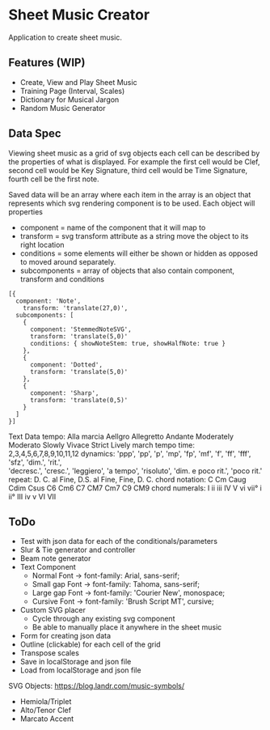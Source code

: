 # Sheet Music Creator
Application to create sheet music. 

## Features (WIP)
- Create, View and Play Sheet Music
- Training Page (Interval, Scales)
- Dictionary for Musical Jargon
- Random Music Generator

## Data Spec
Viewing sheet music as a grid of svg objects each cell can be described by the properties of what is displayed.
For example the first cell would be Clef, second cell would be Key Signature, third cell would be Time Signature,
fourth cell be the first note. 

Saved data will be an array where each item in the array is an object that represents which svg rendering component is to be used. 
Each object will properties 
- component = name of the component that it will map to
- transform = svg transform attribute as a string move the object to its right location
- conditions = some elements will either be shown or hidden as opposed to moved around separately. 
- subcomponents = array of objects that also contain component, transform and conditions 
```
[{
  component: 'Note',
	transform: 'translate(27,0)',
  subcomponents: [
    {
      component: 'StemmedNoteSVG',
      transform: 'translate(5,0)'
      conditions: { showNoteStem: true, showHalfNote: true }
    },
    {
      component: 'Dotted',
      transform: 'translate(5,0)'
    },
    {
      component: 'Sharp',
      transform: 'translate(0,5)'
    }
  ]
}]
```
Text Data
tempo: Alla marcia Aellgro Allegretto Andante Moderately Moderato Slowly Vivace Strict 
  Lively march tempo
time: 2,3,4,5,6,7,8,9,10,11,12
dynamics: 'ppp', 'pp', 'p', 'mp', 'fp', 'mf', 'f', 'ff', 'fff', 'sfz', 'dim.', 'rit.',   
  'decresc.', 'cresc.', 'leggiero', 'a tempo', 'risoluto', 'dim. e poco rit.', 'poco rit.'
repeat: D. C. al Fine, D.S. al Fine, Fine, D. C.
chord notation: C Cm Caug Cdim Csus C6 Cm6 C7 CM7 Cm7 C9 CM9
chord numerals: I ii iii IV V vi vii° i ii° III iv v VI VII

## ToDo
- Test with json data for each of the conditionals/parameters
- Slur & Tie generator and controller
- Beam note generator
- Text Component
  - Normal Font -> font-family: Arial, sans-serif;
  - Small gap Font -> font-family: Tahoma, sans-serif;
  - Large gap Font -> font-family: 'Courier New', monospace;
  - Cursive Font -> font-family: 'Brush Script MT', cursive;
- Custom SVG placer
	- Cycle through any existing svg component
	- Be able to manually place it anywhere in the sheet music
- Form for creating json data
- Outline (clickable) for each cell of the grid
- Transpose scales
- Save in localStorage and json file
- Load from localStorage and json file

SVG Objects: https://blog.landr.com/music-symbols/
- Hemiola/Triplet
- Alto/Tenor Clef
- Marcato Accent
